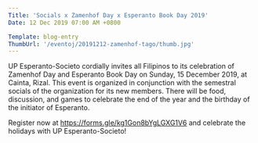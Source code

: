 ```yaml
---
Title: 'Socials x Zamenhof Day x Esperanto Book Day 2019'
Date: 12 Dec 2019 07:00 AM +0800

Template: blog-entry
ThumbUrl: '/eventoj/20191212-zamenhof-tago/thumb.jpg'
---
```


UP Esperanto-Societo cordially invites all Filipinos to its celebration of Zamenhof Day and Esperanto Book Day on Sunday, 15 December 2019, at Cainta, Rizal. This event is organized in conjunction with the semestral socials of the organization for its new members. There will be food, discussion, and games to celebrate the end of the year and the birthday of the initiator of Esperanto.

Register now at https://forms.gle/kg1Gon8bYgLGXG1V6 and celebrate the holidays with UP Esperanto-Societo!
